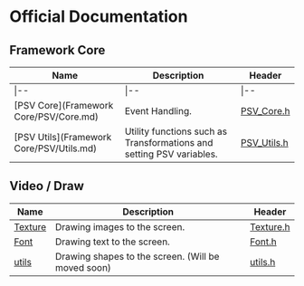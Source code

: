 # Official Documentation

## Framework Core

| Name                                     | Description                                                  | Header                               |
| ---------------------------------------- | ------------------------------------------------------------ | ------------------------------------ |
| \|--                                     | \|--                                                         | \|--                                 |
| [PSV Core](Framework Core/PSV/Core.md)   | Event Handling.                                              | [PSV_Core.h](../../src/PSV_Core.h)   |
| [PSV Utils](Framework Core/PSV/Utils.md) | Utility functions such as Transformations and setting PSV variables. | [PSV_Utils.h](../../src/PSV_Utils.h) |



## Video / Draw

| Name                        | Description                                        | Header                           |
| --------------------------- | -------------------------------------------------- | -------------------------------- |
| [Texture](Video/Texture.md) | Drawing images to the screen.                      | [Texture.h](../../src/Texture.h) |
| [Font](Video/Font.md)       | Drawing text to the screen.                        | [Font.h](../../src/Font.h)       |
| [utils]()                   | Drawing shapes to the screen. (Will be moved soon) | [utils.h](../../src/utils.h)     |

 

